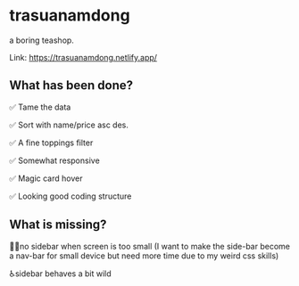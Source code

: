 # trasuanamdong

a boring teashop.

Link: https://trasuanamdong.netlify.app/

## What has been done?

✅ Tame the data

✅ Sort with name/price asc des.

✅ A fine toppings filter

✅ Somewhat responsive

✅ Magic card hover

✅ Looking good coding structure

## What is missing?

🤦‍♂️no sidebar when screen is too small (I want to make the side-bar become a nav-bar for small device but need more time due to my weird css skills)

♿sidebar behaves a bit wild
